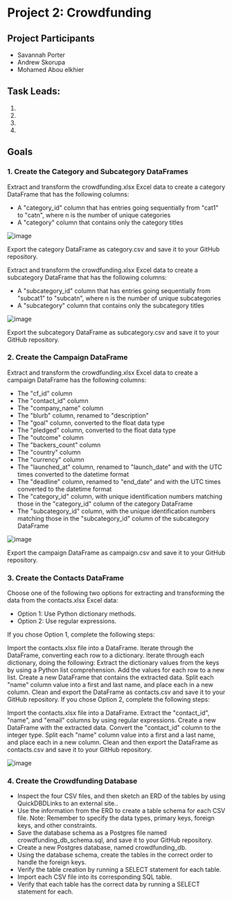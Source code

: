 # Project 2: Crowdfunding


## Project Participants
* Savannah Porter
* Andrew Skorupa
* Mohamed Abou elkhier


## Task Leads:
1.
2.
3.
4.


## Goals

### 1. Create the Category and Subcategory DataFrames
Extract and transform the crowdfunding.xlsx Excel data to create a category DataFrame that has the following columns:

* A "category_id" column that has entries going sequentially from "cat1" to "catn", where n is the number of unique categories
* A "category" column that contains only the category titles

![image](https://github.com/SavannahWithAnH/Project-2/assets/126124356/164608f9-f52c-4dec-9182-c4d33259af0c)

Export the category DataFrame as category.csv and save it to your GitHub repository.

Extract and transform the crowdfunding.xlsx Excel data to create a subcategory DataFrame that has the following columns:

* A "subcategory_id" column that has entries going sequentially from "subcat1" to "subcatn", where n is the number of unique subcategories
* A "subcategory" column that contains only the subcategory titles

![image](https://github.com/SavannahWithAnH/Project-2/assets/126124356/e8bcfe79-24a1-4dc6-9428-6accb4a0f5d4)

Export the subcategory DataFrame as subcategory.csv and save it to your GitHub repository.


### 2. Create the Campaign DataFrame
Extract and transform the crowdfunding.xlsx Excel data to create a campaign DataFrame has the following columns:

* The "cf_id" column
* The "contact_id" column
* The "company_name" column
* The "blurb" column, renamed to "description"
* The "goal" column, converted to the float data type
* The "pledged" column, converted to the float data type
* The "outcome" column
* The "backers_count" column
* The "country" column
* The "currency" column
* The "launched_at" column, renamed to "launch_date" and with the UTC times converted to the datetime format
* The "deadline" column, renamed to "end_date" and with the UTC times converted to the datetime format
* The "category_id" column, with unique identification numbers matching those in the "category_id" column of the category DataFrame
* The "subcategory_id" column, with the unique identification numbers matching those in the "subcategory_id" column of the subcategory DataFrame

![image](https://github.com/SavannahWithAnH/Project-2/assets/126124356/a41de922-6bb9-41a2-aa76-3710624449e6)

Export the campaign DataFrame as campaign.csv and save it to your GitHub repository.


### 3. Create the Contacts DataFrame
Choose one of the following two options for extracting and transforming the data from the contacts.xlsx Excel data:

* Option 1: Use Python dictionary methods.
* Option 2: Use regular expressions.

If you chose Option 1, complete the following steps:

Import the contacts.xlsx file into a DataFrame.
Iterate through the DataFrame, converting each row to a dictionary.
Iterate through each dictionary, doing the following:
Extract the dictionary values from the keys by using a Python list comprehension.
Add the values for each row to a new list.
Create a new DataFrame that contains the extracted data.
Split each "name" column value into a first and last name, and place each in a new column.
Clean and export the DataFrame as contacts.csv and save it to your GitHub repository.
If you chose Option 2, complete the following steps:

Import the contacts.xlsx file into a DataFrame.
Extract the "contact_id", "name", and "email" columns by using regular expressions.
Create a new DataFrame with the extracted data.
Convert the "contact_id" column to the integer type.
Split each "name" column value into a first and a last name, and place each in a new column.
Clean and then export the DataFrame as contacts.csv and save it to your GitHub repository.

![image](https://github.com/SavannahWithAnH/Project-2/assets/126124356/a1afc0a5-9770-45bd-a881-ab0e6534fff6)


### 4. Create the Crowdfunding Database

* Inspect the four CSV files, and then sketch an ERD of the tables by using QuickDBDLinks to an external site..
* Use the information from the ERD to create a table schema for each CSV file.
  Note: Remember to specify the data types, primary keys, foreign keys, and other constraints.
* Save the database schema as a Postgres file named crowdfunding_db_schema.sql, and save it to your GitHub repository.
* Create a new Postgres database, named crowdfunding_db.
* Using the database schema, create the tables in the correct order to handle the foreign keys.
* Verify the table creation by running a SELECT statement for each table.
* Import each CSV file into its corresponding SQL table.
* Verify that each table has the correct data by running a SELECT statement for each.
